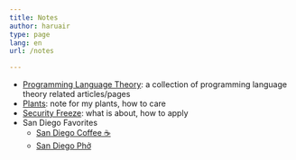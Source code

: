 ```yaml
---
title: Notes
author: haruair
type: page
lang: en
url: /notes

---
```


- [Programming Language Theory](/plt/): a collection of programming language
  theory related articles/pages
- [Plants](/plants/): note for my plants, how to care
- [Security Freeze](/note/security-freeze): what is about, how to apply
- San Diego Favorites
  - [San Diego Coffee ☕️](/sd/coffee/)
  - [San Diego Phở](/sd/pho/)

